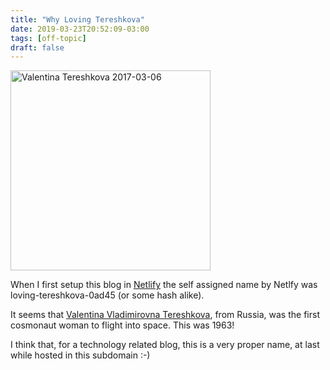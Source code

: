 ```yaml
---
title: "Why Loving Tereshkova"
date: 2019-03-23T20:52:09-03:00
tags: [off-topic]
draft: false
---
```

<img src="https://upload.wikimedia.org/wikipedia/commons/4/4a/Valentina_Tereshkova_%282017-03-06%29.jpg" alt="Valentina Tereshkova 2017-03-06" style="width:320px">

When I first setup this blog in [Netlify](http://www.netlify.com) the self assigned name by Netlfy was loving-tereshkova-0ad45 (or some hash alike).

It seems that [Valentina Vladimirovna Tereshkova](https://en.wikipedia.org/wiki/Valentina_Tereshkova), from Russia, was the first cosmonaut woman to flight into space. This was 1963!

I think that, for a technology related blog, this is a very proper name, at last while hosted in this subdomain :-)
